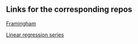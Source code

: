 ## Links for the corresponding repos

[Framingham](https://github.com/RM-Santiago/framingham)

[Linear regression series](https://github.com/kylejcaron/Mentoring) 